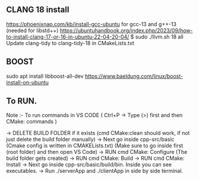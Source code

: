 ## CLANG 18 install
https://phoenixnap.com/kb/install-gcc-ubuntu for gcc-13 and g++-13 (needed for libstd++)
https://ubuntuhandbook.org/index.php/2023/09/how-to-install-clang-17-or-16-in-ubuntu-22-04-20-04/
$ sudo ./llvm.sh 18 all
Update clang-tidy to clang-tidy-18 in CMakeLists.txt

## BOOST
sudo apt install libboost-all-dev
https://www.baeldung.com/linux/boost-install-on-ubuntu


## To RUN.

Note :- To run commands in VS CODE ( Ctrl+P -> Type (>) first and then CMake: commands )

-> DELETE BUILD FOLDER if it exists (cmd CMake:clean should work, if not just delete the build folder manually)
-> Next go inside cpp-src/basic (Cmake config is written in CMAKELists.txt) (Make sure to go inside first (root folder) and then open VS Code)
-> RUN cmd CMake: Configure (The build folder gets created)
-> RUN cmd CMake: Build
-> RUN cmd CMake: Install
-> Next go inside cpp-src/basic/build/bin. Inside you can see executables.
-> Run ./serverApp and ./clientApp in side by side terminal.

